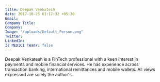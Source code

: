 ```yaml
---
title: Deepak Venkatesh
date: 2017-10-25 01:17:32 +05:30
Email: 
Company Title: 
Company: 
Image: "/uploads/Default_Person.png"
Twitter: 
LinkedIn: 
Is MEDICI Team?: false
---
```


Deepak Venkatesh is a FinTech professional with a keen interest in payments and mobile financial services. He has experience across transaction banking, international remittances and mobile wallets. All views expressed are solely the author's.